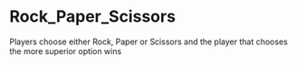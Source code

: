 # Rock_Paper_Scissors
Players choose either Rock, Paper or Scissors and the player that chooses the more superior option wins
